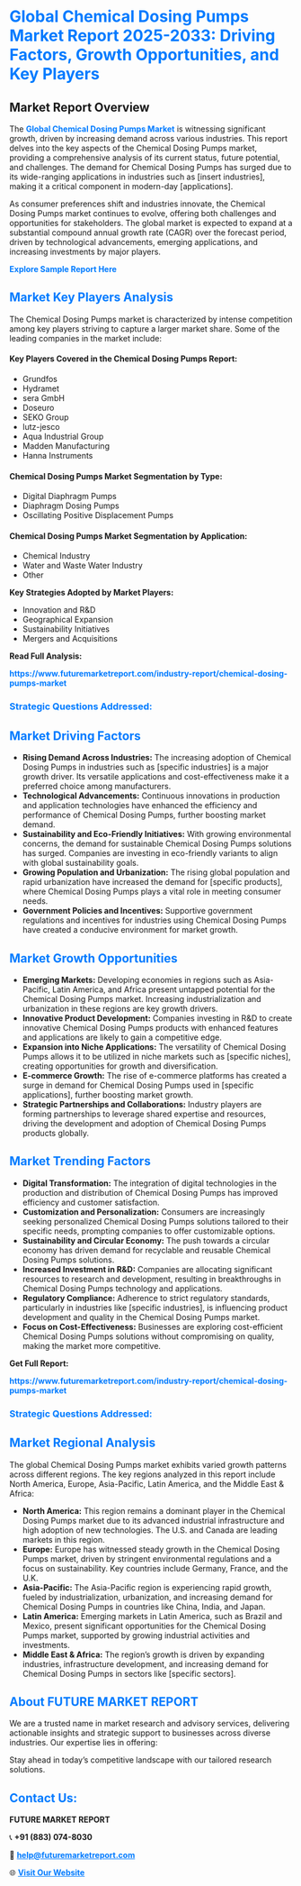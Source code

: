 <h1 style="color: #007BFF;">Global Chemical Dosing Pumps Market Report 2025-2033: Driving Factors, Growth Opportunities, and Key Players</h1>

<section id="overview">
<h2>Market Report Overview</h2>
<p>The <a href="https://www.futuremarketreport.com/industry-report/chemical-dosing-pumps-market" style="color: #007BFF; text-decoration: none;"><strong>Global Chemical Dosing Pumps Market</strong></a> is witnessing significant growth, driven by increasing demand across various industries. This report delves into the key aspects of the Chemical Dosing Pumps market, providing a comprehensive analysis of its current status, future potential, and challenges. The demand for Chemical Dosing Pumps has surged due to its wide-ranging applications in industries such as [insert industries], making it a critical component in modern-day [applications].</p>
<p>As consumer preferences shift and industries innovate, the Chemical Dosing Pumps market continues to evolve, offering both challenges and opportunities for stakeholders. The global market is expected to expand at a substantial compound annual growth rate (CAGR) over the forecast period, driven by technological advancements, emerging applications, and increasing investments by major players.</p>
</section>

<section id="overview">
<p><a href="https://www.futuremarketreport.com/request-sample/reportId=91691" style="color: #007BFF; text-decoration: none;"><strong>Explore Sample Report Here</strong></a></p>
</section>

<section id="key-players">
<h2 style="color: #007BFF;">Market Key Players Analysis</h2>
<p>The Chemical Dosing Pumps market is characterized by intense competition among key players striving to capture a larger market share. Some of the leading companies in the market include:</p>
<h4>Key Players Covered in the Chemical Dosing Pumps Report:</h4>
<ul><li>Grundfos</li><li>Hydramet</li><li>sera GmbH</li><li>Doseuro</li><li>SEKO Group</li><li>lutz-jesco</li><li>Aqua Industrial Group</li><li>Madden Manufacturing</li><li>Hanna Instruments</li></ul>
<h4>Chemical Dosing Pumps Market Segmentation by Type:</h4>
<ul><li>Digital Diaphragm Pumps</li><li>Diaphragm Dosing Pumps</li><li>Oscillating Positive Displacement Pumps</li></ul>

<h4>Chemical Dosing Pumps Market Segmentation by Application:</h4>
<ul><li>Chemical Industry</li><li>Water and Waste Water Industry</li><li>Other</li></ul>
<p><strong>Key Strategies Adopted by Market Players:</strong></p>
<ul>
<li>Innovation and R&D</li>
<li>Geographical Expansion</li>
<li>Sustainability Initiatives</li>
<li>Mergers and Acquisitions</li>
</ul>
</section>

<section>
<p><strong>Read Full Analysis: </strong></p><a href="https://www.futuremarketreport.com/industry-report/chemical-dosing-pumps-market" style="color: #007BFF; text-decoration: none;"><strong>https://www.futuremarketreport.com/industry-report/chemical-dosing-pumps-market</strong></a>
<h3 style="color: #007BFF;">Strategic Questions Addressed:</h3>
</section>

<section id="driving-factors">
<h2 style="color: #007BFF;">Market Driving Factors</h2>
<ul>
<li><strong>Rising Demand Across Industries:</strong> The increasing adoption of Chemical Dosing Pumps in industries such as [specific industries] is a major growth driver. Its versatile applications and cost-effectiveness make it a preferred choice among manufacturers.</li>
<li><strong>Technological Advancements:</strong> Continuous innovations in production and application technologies have enhanced the efficiency and performance of Chemical Dosing Pumps, further boosting market demand.</li>
<li><strong>Sustainability and Eco-Friendly Initiatives:</strong> With growing environmental concerns, the demand for sustainable Chemical Dosing Pumps solutions has surged. Companies are investing in eco-friendly variants to align with global sustainability goals.</li>
<li><strong>Growing Population and Urbanization:</strong> The rising global population and rapid urbanization have increased the demand for [specific products], where Chemical Dosing Pumps plays a vital role in meeting consumer needs.</li>
<li><strong>Government Policies and Incentives:</strong> Supportive government regulations and incentives for industries using Chemical Dosing Pumps have created a conducive environment for market growth.</li>
</ul>
</section>

<section id="growth-opportunities">
<h2 style="color: #007BFF;">Market Growth Opportunities</h2>
<ul>
<li><strong>Emerging Markets:</strong> Developing economies in regions such as Asia-Pacific, Latin America, and Africa present untapped potential for the Chemical Dosing Pumps market. Increasing industrialization and urbanization in these regions are key growth drivers.</li>
<li><strong>Innovative Product Development:</strong> Companies investing in R&D to create innovative Chemical Dosing Pumps products with enhanced features and applications are likely to gain a competitive edge.</li>
<li><strong>Expansion into Niche Applications:</strong> The versatility of Chemical Dosing Pumps allows it to be utilized in niche markets such as [specific niches], creating opportunities for growth and diversification.</li>
<li><strong>E-commerce Growth:</strong> The rise of e-commerce platforms has created a surge in demand for Chemical Dosing Pumps used in [specific applications], further boosting market growth.</li>
<li><strong>Strategic Partnerships and Collaborations:</strong> Industry players are forming partnerships to leverage shared expertise and resources, driving the development and adoption of Chemical Dosing Pumps products globally.</li>
</ul>
</section>

<section id="trending-factors">
<h2 style="color: #007BFF;">Market Trending Factors</h2>
<ul>
<li><strong>Digital Transformation:</strong> The integration of digital technologies in the production and distribution of Chemical Dosing Pumps has improved efficiency and customer satisfaction.</li>
<li><strong>Customization and Personalization:</strong> Consumers are increasingly seeking personalized Chemical Dosing Pumps solutions tailored to their specific needs, prompting companies to offer customizable options.</li>
<li><strong>Sustainability and Circular Economy:</strong> The push towards a circular economy has driven demand for recyclable and reusable Chemical Dosing Pumps solutions.</li>
<li><strong>Increased Investment in R&D:</strong> Companies are allocating significant resources to research and development, resulting in breakthroughs in Chemical Dosing Pumps technology and applications.</li>
<li><strong>Regulatory Compliance:</strong> Adherence to strict regulatory standards, particularly in industries like [specific industries], is influencing product development and quality in the Chemical Dosing Pumps market.</li>
<li><strong>Focus on Cost-Effectiveness:</strong> Businesses are exploring cost-efficient Chemical Dosing Pumps solutions without compromising on quality, making the market more competitive.</li>
</ul>
</section>

<section>
<p><strong>Get Full Report: </strong></p><a href="https://www.futuremarketreport.com/industry-report/chemical-dosing-pumps-market" style="color: #007BFF; text-decoration: none;"><strong>https://www.futuremarketreport.com/industry-report/chemical-dosing-pumps-market</strong></a>
<h3 style="color: #007BFF;">Strategic Questions Addressed:</h3>
</section>


<section id="regional-analysis">
<h2 style="color: #007BFF;">Market Regional Analysis</h2>
<p>The global Chemical Dosing Pumps market exhibits varied growth patterns across different regions. The key regions analyzed in this report include North America, Europe, Asia-Pacific, Latin America, and the Middle East & Africa:</p>
<ul>
<li><strong>North America:</strong> This region remains a dominant player in the Chemical Dosing Pumps market due to its advanced industrial infrastructure and high adoption of new technologies. The U.S. and Canada are leading markets in this region.</li>
<li><strong>Europe:</strong> Europe has witnessed steady growth in the Chemical Dosing Pumps market, driven by stringent environmental regulations and a focus on sustainability. Key countries include Germany, France, and the U.K.</li>
<li><strong>Asia-Pacific:</strong> The Asia-Pacific region is experiencing rapid growth, fueled by industrialization, urbanization, and increasing demand for Chemical Dosing Pumps in countries like China, India, and Japan.</li>
<li><strong>Latin America:</strong> Emerging markets in Latin America, such as Brazil and Mexico, present significant opportunities for the Chemical Dosing Pumps market, supported by growing industrial activities and investments.</li>
<li><strong>Middle East & Africa:</strong> The region’s growth is driven by expanding industries, infrastructure development, and increasing demand for Chemical Dosing Pumps in sectors like [specific sectors].</li>
</ul>
</section>

<footer>
<h2 style="color: #007BFF;">About FUTURE MARKET REPORT</h2>
<p>We are a trusted name in market research and advisory services, delivering actionable insights and strategic support to businesses across diverse industries. Our expertise lies in offering:</p>

<p>Stay ahead in today’s competitive landscape with our tailored research solutions.</p>

<h2 style="color: #007BFF;">Contact Us:</h2>
<p><strong>FUTURE MARKET REPORT</strong></p>
<p>📞 <strong>+91 (883) 074-8030</strong></p>
<p>📧 <strong><a href="mailto:help@futuremarketreport.com" style="color: #007BFF;">help@futuremarketreport.com</a></strong></p>
<p>🌐 <strong><a href="https://www.futuremarketreport.com/" style="color: #007BFF;">Visit Our Website</a></strong></p>
</footer>